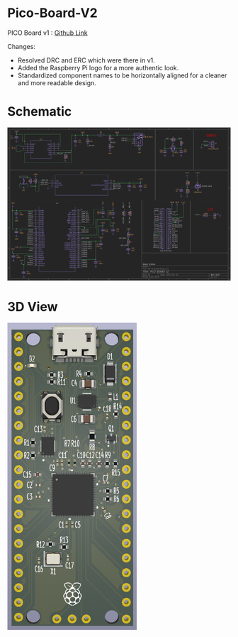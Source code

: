 # Pico-Board-V2
PICO Board v1 : [Github Link](http://github.com/newasr/Pico-board)

Changes:
- Resolved DRC and ERC which were there in v1.
- Added the Raspberry Pi logo for a more authentic look.
- Standardized component names to be horizontally aligned for a cleaner and more readable design.

# Schematic
![alt text](assets/schematic.png)

# 3D View
![alt text](assets/top_view_3d.png)



